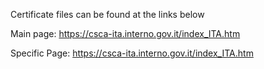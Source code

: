 Certificate files can be found at the links below

Main page: 
https://csca-ita.interno.gov.it/index_ITA.htm

Specific Page: 
https://csca-ita.interno.gov.it/index_ITA.htm